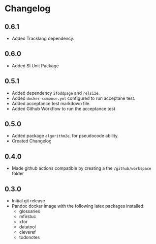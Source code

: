 # Changelog

## 0.6.1
- Added Tracklang dependency.

## 0.6.0
- Added SI Unit Package
## 0.5.1
- Added dependency `ifoddpage` and `relsize`.
- Added `docker-compose.yml` configured to run acceptane test.
- Added acceptance test markdown file.
- Added Github Workflow to run the acceptance test

## 0.5.0

- Added package `algorithm2e`, for pseudocode ability.
- Created Changelog

## 0.4.0

- Made github actions compatible by creating a the `/github/workspace` folder

## 0.3.0

- Initial git release
- Pandoc docker image with the following latex packages installed:
    - glossaries 
    - mfirstuc 
    - xfor  
    - datatool 
    - cleveref 
    - todonotes